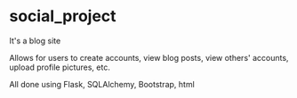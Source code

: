 # social_project
It's a blog site

Allows for users to create accounts, view blog posts, view others' accounts, upload profile pictures, etc.

All done using Flask, SQLAlchemy, Bootstrap, html
